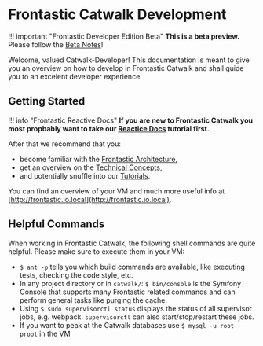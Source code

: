 # Frontastic Catwalk Development

!!! important "Frontastic Developer Edition Beta"
    **This is a beta preview.** Please follow the [Beta Notes](beta_notes.md)!

Welcome, valued Catwalk-Developer! This documentation is meant to give you an
overview on how to develop in Frontastic Catwalk and shall guide you to an
excelent developer experience.

## Getting Started

!!! info "Frontastic Reactive Docs"
    **If you are new to Frontastic Catwalk you most propbably want to take our
    [Reactice Docs](http://frontastic.io.local/?type=playground) tutorial
    first.**

After that we recommend that you:

- become familiar with the [Frontastic Architecture](architecture.md),
- get an overview on the [Technical Concepts](concepts.md),
- and potentially snuffle into our [Tutorials](tutorials/index.md).

You can find an overview of your VM and much more useful info at
[http://frontastic.io.local](http://frontastic.io.local).

## Helpful Commands

When working in Frontastic Catwalk, the following shell commands are quite
helpful. Please make sure to execute them in your VM:

- `$ ant -p` tells you which build commands are available, like executing
  tests, checking the code style, etc.
- In any project directory or in `catwalk/`: `$ bin/console` is the Symfony
  Console that supports many Frontastic related commands and can perform
  general tasks like purging the cache.
- Using `$ sudo supervisorctl status` displays the status of all supervisor
  jobs, e.g. webpack. `supervisorctl` can also start/stop/restart these jobs.
- If you want to peak at the Catwalk databases use `$ mysql -u root -proot` in
  the VM
